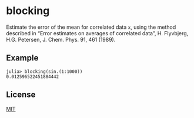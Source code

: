 # blocking

Estimate the error of the mean for correlated data `x`, using the method described in “Error estimates on averages of correlated data”, H. Flyvbjerg, H.G. Petersen, J. Chem. Phys. 91, 461 (1989).

## Example

```julia-repl
julia> blocking(sin.(1:1000))
0.012596522451884442
```

## License
[MIT](https://choosealicense.com/licenses/mit/)
